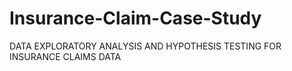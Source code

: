 # Insurance-Claim-Case-Study
DATA EXPLORATORY ANALYSIS AND HYPOTHESIS TESTING FOR INSURANCE CLAIMS DATA
